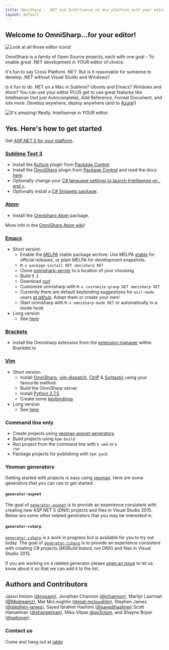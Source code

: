 ```yaml
---
title: OmniSharp - .NET and Intellsense on any platform with your editor of choice
layout: default
---
```


## Welcome to OmniSharp...for your editor! 
![Look at all those editor icons!](images/icons.png?raw=true)

OmniSharp is a family of Open Source projects, each with one goal - To enable great .NET development in YOUR editor of choice.

It's fun to say Cross Platform .NET. But is it reasonable for someone to develop .NET without Visual Studio and Windows?

Is it fun to do .NET on a Mac in Sublime? Ubuntu and Emacs? Windows and Atom? You can use your editor PLUS get to use great features like Intellisense (not just Autocomplete), Add Reference, Format Document, and lots more. Develop anywhere, deploy anywhere (and to [Azure](http://www.azure.com)!)

![It's amazing! Really. Intellisense in YOUR editor.](images/sublimevisualstudio.jpg?raw=true)

## Yes. Here's how to get started
Get [ASP.NET 5 for your platform](https://github.com/aspnet/home#getting-started).

### [Sublime Text 3](http://www.sublimetext.com/)
- Install the <a href="https://sublime.wbond.net/packages/Kulture">Kulture</a> plugin from <a href="https://sublime.wbond.net/">Package Control</a>.
- Install the <a href="https://sublime.wbond.net/packages/OmniSharp">OmniSharp</a> plugin from <a href="https://sublime.wbond.net/">Package Control</a> and read the docs [here](http://omnisharp-sublime.readthedocs.org/en/latest/).
- Optionally change your <a href="https://github.com/OmniSharp/omnisharp-sublime#c-language-specific-settings">C# language settings to launch Intellisense on . and &lt;</a>.
- Optionally install a <a href="https://sublime.wbond.net/packages/C%23%20Snippets">C# Snippets package</a>.


### [Atom](https://atom.io/)
- Install the [Omnisharp Atom](https://atom.io/packages/omnisharp-atom) package.
 
More info in the [OmniSharp Atom wiki](https://github.com/OmniSharp/omnisharp-atom/wiki)!

### [Emacs](http://www.gnu.org/software/emacs/)
- Short version
    - Enable the [MELPA](http://melpa.org/#/getting-started) stable package archive. Use MELPA [stable](https://github.com/milkypostman/melpa#stable-packages) for official releases, or plain MELPA for development snapshots.
    - `M-x package-install RET omnisharp RET`
    - Clone [omnisharp-server](https://github.com/OmniSharp/omnisharp-server) to a location of your choosing
    - Build it :)
    - Download [curl](http://curl.haxx.se/download.html)
    - Customize omnisharp with `M-x customize-group RET omnisharp RET`
    - Currently there are default keybinding suggestions for `evil-mode` users [at github](https://github.com/OmniSharp/omnisharp-emacs/blob/master/example-config-for-evil-mode.el). Adopt them or create your own!
    - Start omnisharp with `M-x omnisharp-mode RET` or automatically in a mode hook
- Long version
    - See [here](https://github.com/OmniSharp/omnisharp-emacs)

### [Brackets](http://brackets.io/)
- Install the Omnisharp extension from the [extension manager](https://brackets-registry.aboutweb.com/) within Brackets.io

### [Vim](http://www.vim.org/)
- Short version
    - Install [OmniSharp](https://github.com/OmniSharp/Omnisharp), [vim-dispatch](https://github.com/tpope/vim-dispatch), [CtrlP](https://github.com/kien/ctrlp.vim) & [Syntastic](https://github.com/scrooloose/syntastic) using your favourite method.
    - Build the OmniSharp server
    - Install [Python 2.7.5](http://www.python.org/download/releases/2.7.5/)
    - Create some [keybindings](https://github.com/OmniSharp/Omnisharp#configuration)
- Long version
    - See [here](https://github.com/OmniSharp/Omnisharp)
    
### Command line only
- Create projects using <a href="https://www.npmjs.org/package/generator-aspnet">yeoman aspnet generators</a>
- Build projects using <code>kpm build</code>
- Run project from the command line with <code>k web</code> or <code>k run</code>
- Package projects for publishing with <code>kpm pack</code>

### Yeoman generators

Getting started with projects is easy using [yeoman](http://yeoman.io/). Here are some generators that you
can use to get started.

#### ```generator-aspnet```

The goal of [```generator-aspnet```](https://github.com/OmniSharp/generator-aspnet) is to provide an experience consistent with creating new ASP.NET 5 (_DNX_) projects
and files in Visual Studio 2015. Below are some other related generators that you may be interested in.

#### ```generator-csharp```

[```generator-csharp```](https://github.com/OmniSharp/generator-csharp) is a work in progress but is available for you to try out today. The goal of [```generator-csharp```](https://github.com/OmniSharp/generator-csharp) is to provide an experience consistent with creating C# projects (_MSBuild based, not DNX_) and files in Visual Studio 2015.

If you are working on a related generator please [open an issue](https://github.com/OmniSharp/generator-aspnet/issues/new) to let us know about it so that we can add it to the list.


## Authors and Contributors

Jason Imison ([@nosami](http://github.com/nosami)), Jonathan Channon ([@jchannon](http://github.com/jchannon)), Martijn Laarman ([@Mpdreamz](http://github.com/Mpdreamz)), Mat McLoughlin ([@mat-mcloughlin](https://github.com/mat-mcloughlin)), Stephen James ([@stephen-james](http://github.com/stephen-james)), Sayed Ibrahim Hashimi ([@sayedihashimi](http://github.com/sayedihashimi)) Scott Hanselman ([@shanselman](http://github.com/shanselman)), Mika Vilpas [@sp3ctum](https://github.com/sp3ctum), and Shayne Boyer ([@spboyer](http://github.com/spboyer)).

### Contact us

Come and hang out at [jabbr](https://jabbr.net/#/rooms/omnisharp)

